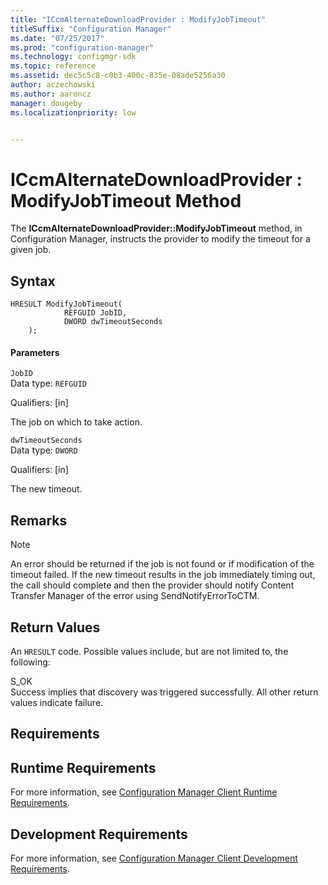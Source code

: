 ```yaml
---
title: "ICcmAlternateDownloadProvider : ModifyJobTimeout"
titleSuffix: "Configuration Manager"
ms.date: "07/25/2017"
ms.prod: "configuration-manager"
ms.technology: configmgr-sdk
ms.topic: reference
ms.assetid: dec5c5c8-c0b3-400c-835e-08ade5256a30
author: aczechowski
ms.author: aaroncz
manager: dougebyms.localizationpriority: low


---
```

# ICcmAlternateDownloadProvider : ModifyJobTimeout Method
The **ICcmAlternateDownloadProvider::ModifyJobTimeout** method, in Configuration Manager, instructs the provider to modify the timeout for a given job.  

## Syntax  

```  
HRESULT ModifyJobTimeout(  
            REFGUID JobID,   
            DWORD dwTimeoutSeconds  
    );  

```  

#### Parameters  
 `JobID`  
 Data type: `REFGUID`  

 Qualifiers: [in]  

 The job on which to take action.  

 `dwTimeoutSeconds`  
 Data type: `DWORD`  

 Qualifiers: [in]  

 The new timeout.  

## Remarks  

> [!NOTE]
>  An error should be returned if the job is not found or if modification of the timeout failed. If the new timeout results in the job immediately timing out, the call should complete and then the provider should notify Content Transfer Manager of the error using SendNotifyErrorToCTM.  

## Return Values  
 An `HRESULT` code. Possible values include, but are not limited to, the following:  

 S_OK  
 Success implies that discovery was triggered successfully. All other return values indicate failure.  

## Requirements  

## Runtime Requirements  
 For more information, see [Configuration Manager Client Runtime Requirements](../../../../../develop/core/reqs/client-runtime-requirements.md).  

## Development Requirements  
 For more information, see [Configuration Manager Client Development Requirements](../../../../../develop/core/reqs/client-development-requirements.md).
